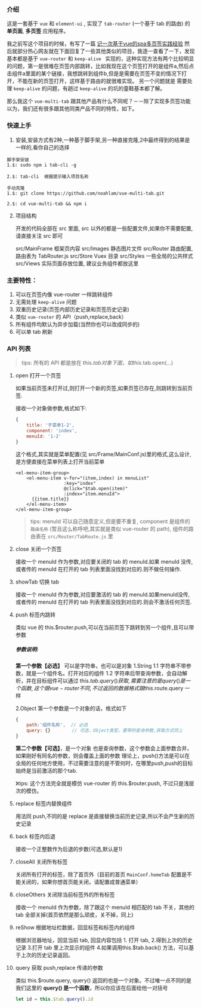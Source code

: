 ### 介绍

这是一套基于 `vue` 和 `element-ui` , 实现了 `tab-router` (一个基于 tab 的路由) 的 **单页面**, **多页签** 应用程序。

我之前写这个项目的时候，有写了一篇 [记一次基于vue的spa多页签实践经验](https://github.com/noahlam/articles/blob/master/%E8%AE%B0%E4%B8%80%E6%AC%A1%E5%9F%BA%E4%BA%8Evue%E7%9A%84spa%E5%A4%9A%E9%A1%B5%E7%AD%BE%E5%AE%9E%E8%B7%B5%E7%BB%8F%E9%AA%8C.md)
然后就部分热心网友就在下面回复了一些其他类似的项目，我逐一查看了一下，发现基本都是基于 `vue-router` 和 `keep-alive ` 实现的，这种实现方法有两个比较明显的问题，第一是很难在页签内部跳转，比如我现在这个页签打开的是组件a,然后点击组件a里面的某个链接，我想跳转到组件b,但是是需要在页签不变的情况下打开，不能在新的页签打开，这样基于路由的就很难实现。
另一个问题就是 需要处理   `keep-alive` 的问题，有趟过 `keep-alive` 的坑的童鞋基本都了解。

那么我这个 `vue-multi-tab` 跟其他产品有什么不同呢？－－除了实现多页签功能以为，我们还有很多跟其他同类产品不同的特性，如下。

### 快速上手
1. 安装,安装方式有2种,一种基于脚手架,另一种直接克隆,2中最终得到的结果是一样的,看你自己的选择

```
脚手架安装
1.$: sudo npm i tab-cli -g

2.$: tab-cli  根据提示输入项目名称
```

```
手动克隆
1.$: git clone https://github.com/noahlam/vue-multi-tab.git

2.$: cd vue-multi-tab && npm i
```

2. 项目结构

    开发的代码全部在 src 里面, src 以外的都是一些配置文件,如果你不需要配置,请直接关注 src 即可

    src/MainFrame 框架页内容
    src/Images  静态图片文件
    src/Router 路由配置, 路由表为 TabRouter.js
    src/Store Vuex 目录
    src/Styles 一些全局的公共样式
    src/Views 实际页面存放位置, 建议业务组件都放这里

### 主要特性：

1. 可以在页签内像 vue-router 一样跳转组件
1. 无需处理 `keep-alive` 问题
1. 双重历史记录(页签内部历史记录和页签历史记录)
1. 类似 `vue-router` 的 API（push,replace,back）
1. 所有组件均默认为异步加载(当然你也可以改成同步的)
1. 可以单 tab 刷新

### API 列表

> tips: 所有的 API 都是放在 this.$tab 对象下面，如 this.$tab.open(...)



1. open 打开一个页签

    如果当前页签未打开过,则打开一个新的页签,如果页签已存在,则跳转到当前页签.

    接收一个对象做参数,格式如下:

    ```javascript
    {
        title: '子菜单1-2',
        component: 'index',
        menuId: '1-2'
    }
    ```

    这个格式,其实就是菜单配置(见 src/Frame/MainConf.js)里的格式,这么设计,是方便直接在菜单列表上打开当前菜单

    ```vue
    <el-menu-item-group>
        <el-menu-item v-for="(item,index) in menuList"
                      :key="index"
                      @click="$tab.open(item)"
                      :index="item.menuId">
          {{item.title}}
        </el-menu-item>
    </el-menu-item-group>
    ```

    > tips: menuId 可以自己随意定义,但是要不重复, component 是组件的 `路由名称` (暂且这么称呼吧,其实就是类似 vue-router 的 path), 组件的路由表在 `src/Router/TabRoute.js` 里

1. close 关闭一个页签

    接收一个 menuId 作为参数,对应要关闭的 tab 的 menuId.如果 menuId 没传,或者传的 menuId 在打开的 tab 列表里面没找到对应的.则不做任何操作.

1. showTab 切换 tab

    接收一个 menuId 作为参数,对应要激活的 tab 的 menuId.如果menuId没传,或者传的 menuId 在打开的 tab 列表里面没找到对应的.则会不激活任何页签.

1. push  标签内跳转

    类似 vue 的 this.$router.push,可以在当前页签下跳转到另一个组件,且可以带参数

    ##### 参数说明:

    **第一个参数【必选】** 可以是字符串，也可以是对象
    1.String
    1.1 字符串不带参数，就是一个组件名。打开对应的组件
    1.2 字符串后带查询参数，会自动解析，并在目标组件可以通过 this.$tab.query() 获取,需要注意的是 query() 是一个函数,这个跟 vue-router 不同,不过返回的数据格式跟 this.$route.query 一样

    2.Object 第一个参数是一个对象的话，格式如下
    ```javascript
    {
        path:'组件名称',  // 必选
        query: {}        // 可选，Object类型，要带的查询参数,获取方式同上
    }
    ```

    **第二个参数【可选】**，是一个对象
    也是查询参数，这个参数会上面参数合并，如果刚好有同名的参数，则会覆盖上面的参数
    理论上，push()方法是可以在全局的任何地方使用，不过需要注意的是不管何时，在哪里push,push的目标始终是当前激活的那个tab.

    》tips: 这个方法完全就是模仿 vue-router 的 this.$router.push, 不过只是浅层次的模仿。

1. replace 标签内替换组件

    用法同 push,不同的是 replace 是直接替换当前历史记录,所以不会产生新的历史记录

1. back 标签内后退

    接收一个正整数作为后退的步数(可选,默认是1)

1. closeAll 关闭所有标签

    关闭所有打开的标签，除了首页外（目前的首页 `MainConf.homeTab` 配置是不能关闭的，如果你想首页能关闭，请配置成普通菜单）

1. closeOthers 关闭除当前标签外的所有标签

    接收一个 menuId 作为参数，除了跟这个 menuId 相匹配的 tab 不关，其他的 tab 全部关掉(首页依然是那么顽皮，关不掉，同上)

1. reShow 根据地址栏数据，回显标签和标签内的组件

    根据浏览器地址，回显当前 tab, 回显内容包括 1. 打开 tab, 2.得到上次的历史记录 3.打开 tab 里上次显示的组件 4.如果调用this.$tab.back() 方法，可以基于上次的历史记录返回。

1. query 获取 push,replace 传递的参数

    类似 this.$route.query,  query() 返回的也是一个对象。不过唯一点不同的是 我们这里的 **query() 是一个函数**，所以你应该在后面给他一对括号

    ```javascript
    let id = this.$tab.query().id
    ```
